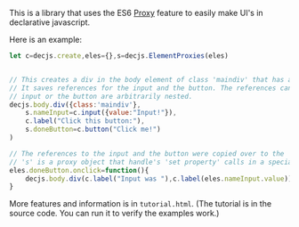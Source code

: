 This is a library that uses the ES6 [Proxy](https://developer.mozilla.org/en-US/docs/Web/JavaScript/Reference/Global_Objects/Proxy) feature to easily make UI's in declarative javascript.


Here is an example:

```javascript
let c=decjs.create,eles={},s=decjs.ElementProxies(eles)


// This creates a div in the body element of class 'maindiv' that has an input, a label, and a button.
// It saves references for the input and the button. The references can be retrieved even if the 
// input or the button are arbitrarily nested.
decjs.body.div({class:'maindiv'},
    s.nameInput=c.input({value:"Input!"}),
    c.label("Click this button:"),
    s.doneButton=c.button("Click me!")
)

// The references to the input and the button were copied over to the 'eles' object automatically.
// 's' is a proxy object that handle's 'set property' calls in a special way.
eles.doneButton.onclick=function(){
    decjs.body.div(c.label("Input was "),c.label(eles.nameInput.value))
}
```

More features and information is in `tutorial.html`. (The tutorial is in the source code. You can run it to verify the examples work.)
